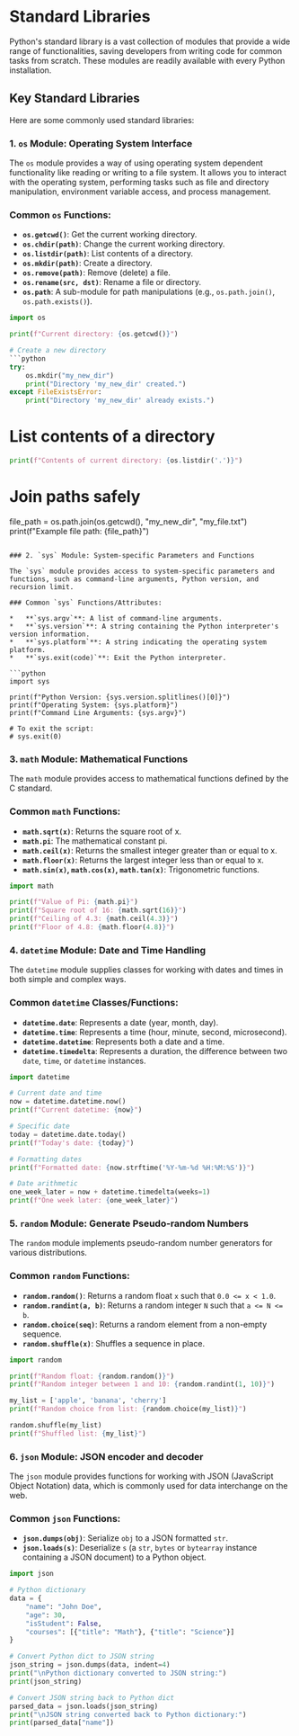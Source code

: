 # Standard Libraries

Python's standard library is a vast collection of modules that provide a wide range of functionalities, saving developers from writing code for common tasks from scratch. These modules are readily available with every Python installation.

## Key Standard Libraries

Here are some commonly used standard libraries:

### 1. `os` Module: Operating System Interface

The `os` module provides a way of using operating system dependent functionality like reading or writing to a file system. It allows you to interact with the operating system, performing tasks such as file and directory manipulation, environment variable access, and process management.

### Common `os` Functions:

*   **`os.getcwd()`**: Get the current working directory.
*   **`os.chdir(path)`**: Change the current working directory.
*   **`os.listdir(path)`**: List contents of a directory.
*   **`os.mkdir(path)`**: Create a directory.
*   **`os.remove(path)`**: Remove (delete) a file.
*   **`os.rename(src, dst)`**: Rename a file or directory.
*   **`os.path`**: A sub-module for path manipulations (e.g., `os.path.join()`, `os.path.exists()`).

```python
import os

print(f"Current directory: {os.getcwd()}")

# Create a new directory
```python
try:
    os.mkdir("my_new_dir")
    print("Directory 'my_new_dir' created.")
except FileExistsError:
    print("Directory 'my_new_dir' already exists.")
```

# List contents of a directory
```python
print(f"Contents of current directory: {os.listdir('.')}")
```

# Join paths safely
file_path = os.path.join(os.getcwd(), "my_new_dir", "my_file.txt")
print(f"Example file path: {file_path}")
```

### 2. `sys` Module: System-specific Parameters and Functions

The `sys` module provides access to system-specific parameters and functions, such as command-line arguments, Python version, and recursion limit.

### Common `sys` Functions/Attributes:

*   **`sys.argv`**: A list of command-line arguments.
*   **`sys.version`**: A string containing the Python interpreter's version information.
*   **`sys.platform`**: A string indicating the operating system platform.
*   **`sys.exit(code)`**: Exit the Python interpreter.

```python
import sys

print(f"Python Version: {sys.version.splitlines()[0]}")
print(f"Operating System: {sys.platform}")
print(f"Command Line Arguments: {sys.argv}")

# To exit the script:
# sys.exit(0)
```

### 3. `math` Module: Mathematical Functions

The `math` module provides access to mathematical functions defined by the C standard.

### Common `math` Functions:

*   **`math.sqrt(x)`**: Returns the square root of x.
*   **`math.pi`**: The mathematical constant pi.
*   **`math.ceil(x)`**: Returns the smallest integer greater than or equal to x.
*   **`math.floor(x)`**: Returns the largest integer less than or equal to x.
*   **`math.sin(x)`, `math.cos(x)`, `math.tan(x)`**: Trigonometric functions.

```python
import math

print(f"Value of Pi: {math.pi}")
print(f"Square root of 16: {math.sqrt(16)}")
print(f"Ceiling of 4.3: {math.ceil(4.3)}")
print(f"Floor of 4.8: {math.floor(4.8)}")
```

### 4. `datetime` Module: Date and Time Handling

The `datetime` module supplies classes for working with dates and times in both simple and complex ways.

### Common `datetime` Classes/Functions:

*   **`datetime.date`**: Represents a date (year, month, day).
*   **`datetime.time`**: Represents a time (hour, minute, second, microsecond).
*   **`datetime.datetime`**: Represents both a date and a time.
*   **`datetime.timedelta`**: Represents a duration, the difference between two `date`, `time`, or `datetime` instances.

```python
import datetime

# Current date and time
now = datetime.datetime.now()
print(f"Current datetime: {now}")

# Specific date
today = datetime.date.today()
print(f"Today's date: {today}")

# Formatting dates
print(f"Formatted date: {now.strftime('%Y-%m-%d %H:%M:%S')}")

# Date arithmetic
one_week_later = now + datetime.timedelta(weeks=1)
print(f"One week later: {one_week_later}")
```

### 5. `random` Module: Generate Pseudo-random Numbers

The `random` module implements pseudo-random number generators for various distributions.

### Common `random` Functions:

*   **`random.random()`**: Returns a random float `x` such that `0.0 <= x < 1.0`.
*   **`random.randint(a, b)`**: Returns a random integer `N` such that `a <= N <= b`.
*   **`random.choice(seq)`**: Returns a random element from a non-empty sequence.
*   **`random.shuffle(x)`**: Shuffles a sequence in place.

```python
import random

print(f"Random float: {random.random()}")
print(f"Random integer between 1 and 10: {random.randint(1, 10)}")

my_list = ['apple', 'banana', 'cherry']
print(f"Random choice from list: {random.choice(my_list)}")

random.shuffle(my_list)
print(f"Shuffled list: {my_list}")
```

### 6. `json` Module: JSON encoder and decoder

The `json` module provides functions for working with JSON (JavaScript Object Notation) data, which is commonly used for data interchange on the web.

### Common `json` Functions:

*   **`json.dumps(obj)`**: Serialize `obj` to a JSON formatted `str`.
*   **`json.loads(s)`**: Deserialize `s` (a `str`, `bytes` or `bytearray` instance containing a JSON document) to a Python object.

```python
import json

# Python dictionary
data = {
    "name": "John Doe",
    "age": 30,
    "isStudent": False,
    "courses": [{"title": "Math"}, {"title": "Science"}]
}

# Convert Python dict to JSON string
json_string = json.dumps(data, indent=4)
print("\nPython dictionary converted to JSON string:")
print(json_string)

# Convert JSON string back to Python dict
parsed_data = json.loads(json_string)
print("\nJSON string converted back to Python dictionary:")
print(parsed_data["name"])
```
